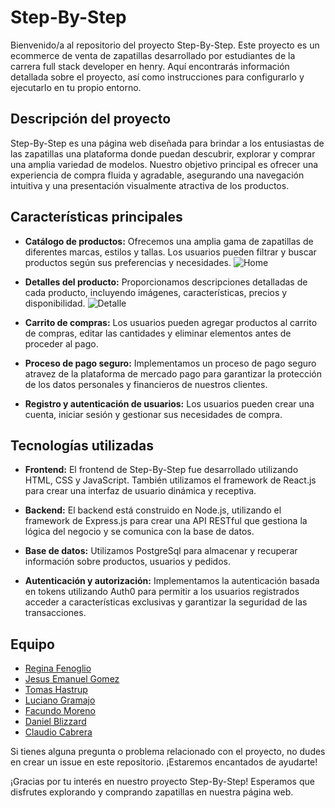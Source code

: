 # Step-By-Step

Bienvenido/a al repositorio del proyecto Step-By-Step. Este proyecto es un ecommerce de venta de zapatillas desarrollado por estudiantes de la carrera full stack developer en henry. Aquí encontrarás información detallada sobre el proyecto, así como instrucciones para configurarlo y ejecutarlo en tu propio entorno.

## Descripción del proyecto

Step-By-Step es una página web diseñada para brindar a los entusiastas de las zapatillas una plataforma donde puedan descubrir, explorar y comprar una amplia variedad de modelos. Nuestro objetivo principal es ofrecer una experiencia de compra fluida y agradable, asegurando una navegación intuitiva y una presentación visualmente atractiva de los productos.

## Características principales

- **Catálogo de productos:** Ofrecemos una amplia gama de zapatillas de diferentes marcas, estilos y tallas. Los usuarios pueden filtrar y buscar productos según sus preferencias y necesidades.
![Home](./Client/src/assets/Home.png)


- **Detalles del producto:** Proporcionamos descripciones detalladas de cada producto, incluyendo imágenes, características, precios y disponibilidad.
![Detalle](./Client/src/assets/Detalle.png)


- **Carrito de compras:** Los usuarios pueden agregar productos al carrito de compras, editar las cantidades y eliminar elementos antes de proceder al pago.

- **Proceso de pago seguro:** Implementamos un proceso de pago seguro atravez de la plataforma de mercado pago para garantizar la protección de los datos personales y financieros de nuestros clientes.

- **Registro y autenticación de usuarios:** Los usuarios pueden crear una cuenta, iniciar sesión y gestionar sus necesidades de compra.

## Tecnologías utilizadas

- **Frontend:** El frontend de Step-By-Step fue desarrollado utilizando HTML, CSS y JavaScript. También utilizamos el framework de React.js para crear una interfaz de usuario dinámica y receptiva.

- **Backend:** El backend está construido en Node.js, utilizando el framework de Express.js para crear una API RESTful que gestiona la lógica del negocio y se comunica con la base de datos.

- **Base de datos:** Utilizamos PostgreSql para almacenar y recuperar información sobre productos, usuarios y pedidos.

- **Autenticación y autorización:** Implementamos la autenticación basada en tokens utilizando Auth0 para permitir a los usuarios registrados acceder a características exclusivas y garantizar la seguridad de las transacciones.

## Equipo

- [Regina Fenoglio ](https://www.linkedin.com/in/regi-fenoglio-bb2499209/)
- [Jesus Emanuel Gomez](https://www.linkedin.com/in/jesus-emanuel-gomez-33a0ba244/)
- [Tomas Hastrup](https://www.linkedin.com/in/tomas-hastrup-1a28a413/)
- [Luciano Gramajo]()
- [Facundo Moreno]()
- [Daniel Blizzard]()
- [Claudio Cabrera](https://www.linkedin.com/in/claudio-fabio-cabrera-363222258/)


Si tienes alguna pregunta o problema relacionado con el proyecto, no dudes en crear un issue en este repositorio. ¡Estaremos encantados de ayudarte!

¡Gracias por tu interés en nuestro proyecto Step-By-Step! Esperamos que disfrutes explorando y comprando zapatillas en nuestra página web.


